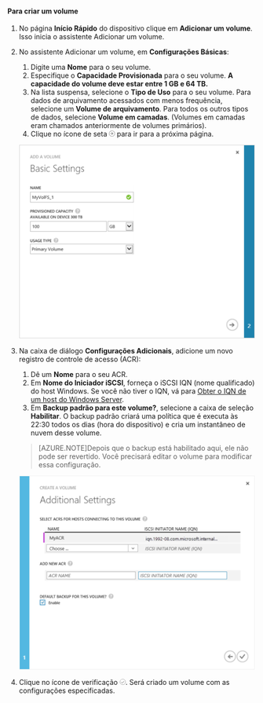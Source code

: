 #### Para criar um volume

1. No página **Início Rápido** do dispositivo clique em **Adicionar um volume**. Isso inicia o assistente Adicionar um volume.

2. No assistente Adicionar um volume, em **Configurações Básicas**:
   1. Digite uma **Nome** para o seu volume.
   2. Especifique o **Capacidade Provisionada** para o seu volume. **A capacidade do volume deve estar entre 1 GB e 64 TB.**
   3. Na lista suspensa, selecione o **Tipo de Uso** para o seu volume. Para dados de arquivamento acessados com menos frequência, selecione um **Volume de arquivamento**. Para todos os outros tipos de dados, selecione **Volume em camadas**. (Volumes em camadas eram chamados anteriormente de volumes primários).
   4. Clique no ícone de seta ![ícone-de-seta](./media/storsimple-create-volume/HCS_ArrowIcon-include.png) para ir para a próxima página.

     ![Adicionar volume](./media/storsimple-create-volume/HCS_AddVolume1M-include.png)

3. Na caixa de diálogo **Configurações Adicionais**, adicione um novo registro de controle de acesso (ACR):
   1. Dê um **Nome** para o seu ACR.
   2. Em **Nome do Iniciador iSCSI**, forneça o iSCSI IQN (nome qualificado) do host Windows. Se você não tiver o IQN, vá para [Obter o IQN de um host do Windows Server](#get-the-iqn-of-a-windows-server-host).
   3. Em **Backup padrão para este volume?**, selecione a caixa de seleção **Habilitar**. O backup padrão criará uma política que é executa às 22:30 todos os dias (hora do dispositivo) e cria um instantâneo de nuvem desse volume.

     >[AZURE.NOTE]Depois que o backup está habilitado aqui, ele não pode ser revertido. Você precisará editar o volume para modificar essa configuração.

     ![Adicionar volume](./media/storsimple-create-volume/HCs_AddVolume2M-include.png)

4. Clique no ícone de verificação ![ícone de verificação](./media/storsimple-create-volume/HCS_CheckIcon-include.png). Será criado um volume com as configurações especificadas.

<!---HONumber=August15_HO9-->
